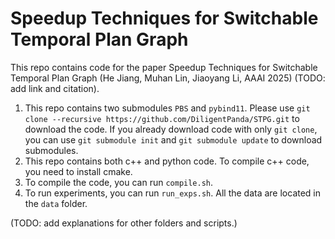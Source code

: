 # Speedup Techniques for Switchable Temporal Plan Graph 
This repo contains code for the paper Speedup Techniques for Switchable Temporal Plan Graph (He Jiang, Muhan Lin, Jiaoyang Li, AAAI 2025) (TODO: add link and citation).

1. This repo contains two submodules `PBS` and `pybind11`. Please use `git clone --recursive https://github.com/DiligentPanda/STPG.git` to download the code. If you already download code with only `git clone`, you can use `git submodule init` and `git submodule update` to download submodules.
2. This repo contains both c++ and python code. To compile c++ code, you need to install cmake.
3. To compile the code, you can run `compile.sh`.
4. To run experiments, you can run `run_exps.sh`. All the data are located in the `data` folder.

(TODO: add explanations for other folders and scripts.)